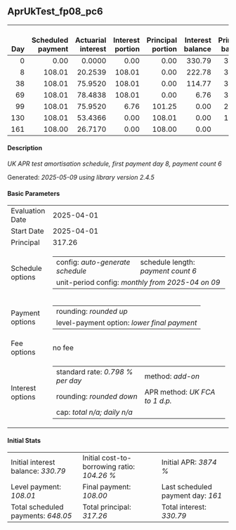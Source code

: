 <h2>AprUkTest_fp08_pc6</h2>
<table>
    <thead style="vertical-align: bottom;">
        <th style="text-align: right;">Day</th>
        <th style="text-align: right;">Scheduled payment</th>
        <th style="text-align: right;">Actuarial interest</th>
        <th style="text-align: right;">Interest portion</th>
        <th style="text-align: right;">Principal portion</th>
        <th style="text-align: right;">Interest balance</th>
        <th style="text-align: right;">Principal balance</th>
        <th style="text-align: right;">Total actuarial interest</th>
        <th style="text-align: right;">Total interest</th>
        <th style="text-align: right;">Total principal</th>
    </thead>
    <tr style="text-align: right;">
        <td class="ci00">0</td>
        <td class="ci01" style="white-space: nowrap;">0.00</td>
        <td class="ci02">0.0000</td>
        <td class="ci03">0.00</td>
        <td class="ci04">0.00</td>
        <td class="ci05">330.79</td>
        <td class="ci06">317.26</td>
        <td class="ci07">0.0000</td>
        <td class="ci08">0.00</td>
        <td class="ci09">0.00</td>
    </tr>
    <tr style="text-align: right;">
        <td class="ci00">8</td>
        <td class="ci01" style="white-space: nowrap;">108.01</td>
        <td class="ci02">20.2539</td>
        <td class="ci03">108.01</td>
        <td class="ci04">0.00</td>
        <td class="ci05">222.78</td>
        <td class="ci06">317.26</td>
        <td class="ci07">20.2539</td>
        <td class="ci08">108.01</td>
        <td class="ci09">0.00</td>
    </tr>
    <tr style="text-align: right;">
        <td class="ci00">38</td>
        <td class="ci01" style="white-space: nowrap;">108.01</td>
        <td class="ci02">75.9520</td>
        <td class="ci03">108.01</td>
        <td class="ci04">0.00</td>
        <td class="ci05">114.77</td>
        <td class="ci06">317.26</td>
        <td class="ci07">96.2059</td>
        <td class="ci08">216.02</td>
        <td class="ci09">0.00</td>
    </tr>
    <tr style="text-align: right;">
        <td class="ci00">69</td>
        <td class="ci01" style="white-space: nowrap;">108.01</td>
        <td class="ci02">78.4838</td>
        <td class="ci03">108.01</td>
        <td class="ci04">0.00</td>
        <td class="ci05">6.76</td>
        <td class="ci06">317.26</td>
        <td class="ci07">174.6897</td>
        <td class="ci08">324.03</td>
        <td class="ci09">0.00</td>
    </tr>
    <tr style="text-align: right;">
        <td class="ci00">99</td>
        <td class="ci01" style="white-space: nowrap;">108.01</td>
        <td class="ci02">75.9520</td>
        <td class="ci03">6.76</td>
        <td class="ci04">101.25</td>
        <td class="ci05">0.00</td>
        <td class="ci06">216.01</td>
        <td class="ci07">250.6417</td>
        <td class="ci08">330.79</td>
        <td class="ci09">101.25</td>
    </tr>
    <tr style="text-align: right;">
        <td class="ci00">130</td>
        <td class="ci01" style="white-space: nowrap;">108.01</td>
        <td class="ci02">53.4366</td>
        <td class="ci03">0.00</td>
        <td class="ci04">108.01</td>
        <td class="ci05">0.00</td>
        <td class="ci06">108.00</td>
        <td class="ci07">304.0783</td>
        <td class="ci08">330.79</td>
        <td class="ci09">209.26</td>
    </tr>
    <tr style="text-align: right;">
        <td class="ci00">161</td>
        <td class="ci01" style="white-space: nowrap;">108.00</td>
        <td class="ci02">26.7170</td>
        <td class="ci03">0.00</td>
        <td class="ci04">108.00</td>
        <td class="ci05">0.00</td>
        <td class="ci06">0.00</td>
        <td class="ci07">330.7953</td>
        <td class="ci08">330.79</td>
        <td class="ci09">317.26</td>
    </tr>
</table>
<h4>Description</h4>
<p><i>UK APR test amortisation schedule, first payment day 8, payment count 6</i></p>
<p>Generated: <i>2025-05-09 using library version 2.4.5</i></p>
<h4>Basic Parameters</h4>
<table>
    <tr>
        <td>Evaluation Date</td>
        <td>2025-04-01</td>
    </tr>
    <tr>
        <td>Start Date</td>
        <td>2025-04-01</td>
    </tr>
    <tr>
        <td>Principal</td>
        <td>317.26</td>
    </tr>
    <tr>
        <td>Schedule options</td>
        <td>
            <table>
                <tr>
                    <td>config: <i>auto-generate schedule</i></td>
                    <td>schedule length: <i><i>payment count</i> 6</i></td>
                </tr>
                <tr>
                    <td colspan="2" style="white-space: nowrap;">unit-period config: <i>monthly from 2025-04 on 09</i></td>
                </tr>
            </table>
        </td>
    </tr>
    <tr>
        <td>Payment options</td>
        <td>
            <table>
                <tr>
                    <td>rounding: <i>rounded up</i></td>
                </tr>
                <tr>
                    <td>level-payment option: <i>lower&nbsp;final&nbsp;payment</i></td>
                </tr>
            </table>
        </td>
    </tr>
    <tr>
        <td>Fee options</td>
        <td>no fee
        </td>
    </tr>
    <tr>
        <td>Interest options</td>
        <td>
            <table>
                <tr>
                    <td>standard rate: <i>0.798 % per day</i></td>
                    <td>method: <i>add-on</i></td>
                </tr>
                <tr>
                    <td>rounding: <i>rounded down</i></td>
                    <td>APR method: <i>UK FCA to 1 d.p.</i></td>
                </tr>
                <tr>
                    <td colspan="2">cap: <i>total <i>n/a</i>; daily <i>n/a</i></td>
                </tr>
            </table>
        </td>
    </tr>
</table>
<h4>Initial Stats</h4>
<table>
    <tr>
        <td>Initial interest balance: <i>330.79</i></td>
        <td>Initial cost-to-borrowing ratio: <i>104.26 %</i></td>
        <td>Initial APR: <i>3874 %</i></td>
    </tr>
    <tr>
        <td>Level payment: <i>108.01</i></td>
        <td>Final payment: <i>108.00</i></td>
        <td>Last scheduled payment day: <i>161</i></td>
    </tr>
    <tr>
        <td>Total scheduled payments: <i>648.05</i></td>
        <td>Total principal: <i>317.26</i></td>
        <td>Total interest: <i>330.79</i></td>
    </tr>
</table>